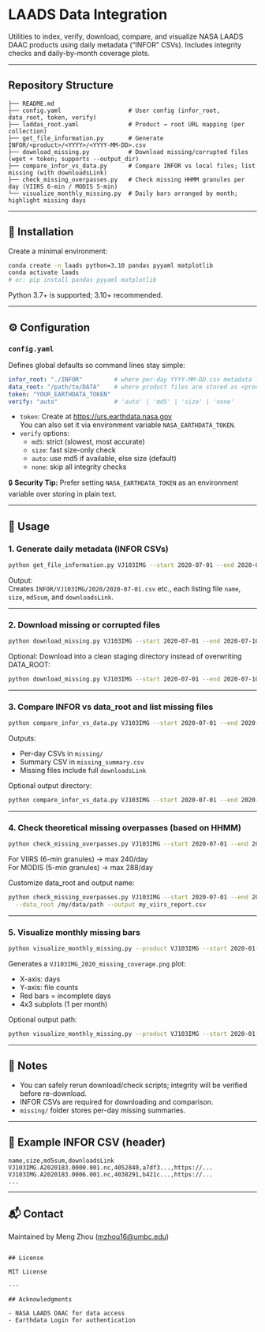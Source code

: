 # LAADS Data Integration

Utilities to index, verify, download, compare, and visualize NASA LAADS DAAC products using daily metadata (“INFOR” CSVs). Includes integrity checks and daily-by-month coverage plots.

---

## Repository Structure

```
├── README.md
├── config.yaml                   # User config (infor_root, data_root, token, verify)
├── laddas_root.yaml              # Product → root URL mapping (per collection)
├── get_file_information.py       # Generate INFOR/<product>/<YYYY>/<YYYY-MM-DD>.csv
├── download_missing.py           # Download missing/corrupted files (wget + token; supports --output_dir)
├── compare_infor_vs_data.py      # Compare INFOR vs local files; list missing (with downloadsLink)
├── check_missing_overpasses.py   # Check missing HHMM granules per day (VIIRS 6-min / MODIS 5-min)
└── visualize_monthly_missing.py  # Daily bars arranged by month; highlight missing days
```

---

## 🔧 Installation

Create a minimal environment:

```bash
conda create -n laads python=3.10 pandas pyyaml matplotlib
conda activate laads
# or: pip install pandas pyyaml matplotlib
```

Python 3.7+ is supported; 3.10+ recommended.

---

## ⚙️ Configuration

### `config.yaml`

Defines global defaults so command lines stay simple:

```yaml
infor_root: "./INFOR"         # where per-day YYYY-MM-DD.csv metadata live
data_root: "/path/to/DATA"    # where product files are stored as <product>/<YYYY>/<DOY>/
token: "YOUR_EARTHDATA_TOKEN"
verify: "auto"                # 'auto' | 'md5' | 'size' | 'none'
```

- `token`: Create at https://urs.earthdata.nasa.gov  
  You can also set it via environment variable `NASA_EARTHDATA_TOKEN`.
- `verify` options:
  - `md5`: strict (slowest, most accurate)
  - `size`: fast size-only check
  - `auto`: use md5 if available, else size (default)
  - `none`: skip all integrity checks

🔒 **Security Tip:** Prefer setting `NASA_EARTHDATA_TOKEN` as an environment variable over storing in plain text.

---

## 🚀 Usage

### 1. Generate daily metadata (INFOR CSVs)

```bash
python get_file_information.py VJ103IMG --start 2020-07-01 --end 2020-07-10
```

Output:  
Creates `INFOR/VJ103IMG/2020/2020-07-01.csv` etc., each listing file `name`, `size`, `md5sum`, and `downloadsLink`.

---

### 2. Download missing or corrupted files

```bash
python download_missing.py VJ103IMG --start 2020-07-01 --end 2020-07-10 --verify auto
```

Optional: Download into a clean staging directory instead of overwriting DATA_ROOT:

```bash
python download_missing.py VJ103IMG --start 2020-07-01 --end 2020-07-10 --verify auto --output_dir ./STAGING
```

---

### 3. Compare INFOR vs data_root and list missing files

```bash
python compare_infor_vs_data.py VJ103IMG --start 2020-07-01 --end 2020-07-10
```

Outputs:
- Per-day CSVs in `missing/`
- Summary CSV in `missing_summary.csv`
- Missing files include full `downloadsLink`

Optional output directory:

```bash
python compare_infor_vs_data.py VJ103IMG --start 2020-07-01 --end 2020-07-10 --output_dir ./REPORTS
```

---

### 4. Check theoretical missing overpasses (based on HHMM)

```bash
python check_missing_overpasses.py VJ103IMG --start 2020-07-01 --end 2020-07-10
```

For VIIRS (6-min granules) → max 240/day  
For MODIS (5-min granules) → max 288/day

Customize data_root and output name:

```bash
python check_missing_overpasses.py VJ103IMG --start 2020-07-01 --end 2020-07-10 \
  --data_root /my/data/path --output my_viirs_report.csv
```

---

### 5. Visualize monthly missing bars

```bash
python visualize_monthly_missing.py --product VJ103IMG --start 2020-01-01 --end 2020-12-31
```

Generates a `VJ103IMG_2020_missing_coverage.png` plot:

- X-axis: days
- Y-axis: file counts
- Red bars = incomplete days
- 4x3 subplots (1 per month)

Optional output path:

```bash
python visualize_monthly_missing.py --product VJ103IMG --start 2020-01-01 --end 2020-12-31 --output_dir ./plots
```

---

## 📌 Notes

- You can safely rerun download/check scripts; integrity will be verified before re-download.
- INFOR CSVs are required for downloading and comparison.
- `missing/` folder stores per-day missing summaries.

---

## 📁 Example INFOR CSV (header)

```csv
name,size,md5sum,downloadsLink
VJ103IMG.A2020183.0000.001.nc,4052840,a7df3...,https://...
VJ103IMG.A2020183.0006.001.nc,4038291,b421c...,https://...
...
```

---

## 📬 Contact

Maintained by Meng Zhou (mzhou16@umbc.edu)

```

## License

MIT License

---

## Acknowledgments

- NASA LAADS DAAC for data access  
- Earthdata Login for authentication

